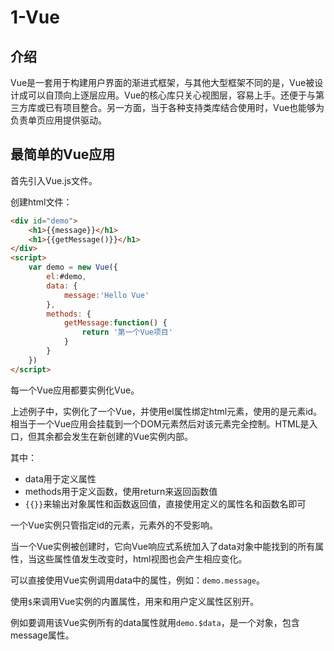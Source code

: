# 1-Vue

## 介绍

Vue是一套用于构建用户界面的渐进式框架，与其他大型框架不同的是，Vue被设计成可以自顶向上逐层应用。Vue的核心库只关心视图层，容易上手。还便于与第三方库或已有项目整合。另一方面，当于各种支持类库结合使用时，Vue也能够为负责单页应用提供驱动。



## 最简单的Vue应用

首先引入Vue.js文件。

创建html文件：

```html
<div id="demo">
    <h1>{{message}}</h1>
    <h1>{{getMessage()}}</h1>
</div>
<script>
	var demo = new Vue({
        el:#demo,
        data: {
        	message:'Hello Vue'
    	},
		methods: {
			getMessage:function() {
				return '第一个Vue项目'
			}
		}             
    })
</script>
```

每一个Vue应用都要实例化Vue。

上述例子中，实例化了一个Vue，并使用el属性绑定html元素，使用的是元素id。相当于一个Vue应用会挂载到一个DOM元素然后对该元素完全控制。HTML是入口，但其余都会发生在新创建的Vue实例内部。

其中：

- data用于定义属性
- methods用于定义函数，使用return来返回函数值
- `{{}}`来输出对象属性和函数返回值，直接使用定义的属性名和函数名即可

一个Vue实例只管指定id的元素，元素外的不受影响。

当一个Vue实例被创建时，它向Vue响应式系统加入了data对象中能找到的所有属性，当这些属性值发生改变时，html视图也会产生相应变化。



可以直接使用Vue实例调用data中的属性，例如：`demo.message`。

使用`$`来调用Vue实例的内置属性，用来和用户定义属性区别开。

例如要调用该Vue实例所有的data属性就用`demo.$data`，是一个对象，包含message属性。

